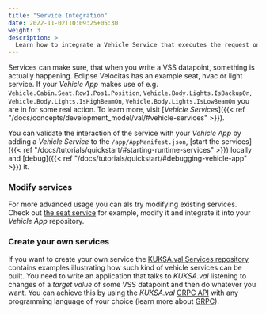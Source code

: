 ```yaml
---
title: "Service Integration"
date: 2022-11-02T10:09:25+05:30
weight: 3
description: >
  Learn how to integrate a Vehicle Service that executes the request on vehicle side
---
```


Services can make sure, that when you write a VSS datapoint, something is actually happening. Eclipse Velocitas has an example seat, hvac or light service. If your _Vehicle App_ makes use of e.g. `Vehicle.Cabin.Seat.Row1.Pos1.Position`, `Vehicle.Body.Lights.IsBackupOn`, `Vehicle.Body.Lights.IsHighBeamOn`, `Vehicle.Body.Lights.IsLowBeamOn` you are in for some real action. To learn more, visit [_Vehicle Services_]({{< ref "/docs/concepts/development_model/val/#vehicle-services" >}}).

You can validate the interaction of the service with your _Vehicle App_ by adding a _Vehicle Service_ to the `/app/AppManifest.json`, [start the services]({{< ref "/docs/tutorials/quickstart/#starting-runtime-services" >}}) locally and [debug]({{< ref "/docs/tutorials/quickstart/#debugging-vehicle-app" >}}) it.

### Modify services

For more advanced usage you can als try modifying existing services. Check out [the seat service](https://github.com/boschglobal/kuksa.val.services/tree/feature/subscribe_actuator_targets/seat_service) for example, modify it and integrate it into your _Vehicle App_ repository.

### Create your own services

If you want to create your own service the [KUKSA.val Services repository](https://github.com/eclipse/kuksa.val.services/) contains examples illustrating how such kind of vehicle services can be built. You need to write an application that talks to _KUKSA.val_ listening to changes of a _target value_ of some VSS datapoint and then do whatever you want. You can achieve this by using the _KUKSA.val_ [GRPC API](https://github.com/eclipse/kuksa.val/tree/master/proto/kuksa/val/v1) with any programming language of your choice (learn more about [GRPC](https://grpc.io)).
